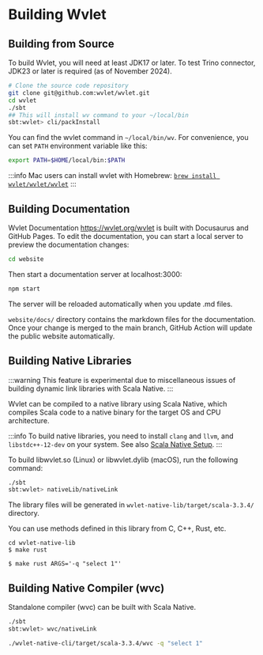 # Building Wvlet


## Building from Source 

To build Wvlet, you will need at least JDK17 or later. To test Trino connector, JDK23 or later is required (as of November 2024).  

```bash
# Clone the source code repository
git clone git@github.com:wvlet/wvlet.git
cd wvlet
./sbt
## This will install wv command to your ~/local/bin
sbt:wvlet> cli/packInstall
```

You can find the wvlet command in `~/local/bin/wv`. For convenience, you can set `PATH` environment variable like this:
```bash title='~/.bashenv'
export PATH=$HOME/local/bin:$PATH
```

:::info
Mac users can install wvlet with Homebrew: [`brew install wvlet/wvlet/wvlet`](../usage/install.md)
:::


## Building Documentation 

Wvlet Documentation https://wvlet.org/wvlet is built with Docusaurus and GitHub Pages. To edit the documentation, you can start a local server to preview the documentation changes: 

```bash
cd website
```

Then start a documentation server at localhost:3000:
```bash
npm start
```

The server will be reloaded automatically when you update .md files.


`website/docs/` directory contains the markdown files for the documentation. Once your change is merged to the main branch, GitHub Action will update the public website automatically.


## Building Native Libraries

:::warning
This feature is experimental due to miscellaneous issues of building dynamic link libraries with Scala Native. 
:::

Wvlet can be compiled to a native library using Scala Native, which compiles Scala code to a native binary for the target OS and CPU architecture.

:::info
To build native libraries, you need to install `clang` and `llvm`, and `libstdc++-12-dev` on your system. See also [Scala Native Setup](https://scala-native.org/en/latest/user/setup.html). 
:::

To build libwvlet.so (Linux) or libwvlet.dylib (macOS), run the following command:

```bash
./sbt
sbt:wvlet> nativeLib/nativeLink 
```

The library files will be generated in `wvlet-native-lib/target/scala-3.3.4/` directory.

You can use methods defined in this library from C, C++, Rust, etc. 

```
cd wvlet-native-lib
$ make rust

$ make rust ARGS='-q "select 1"'
```

## Building Native Compiler (wvc)

Standalone compiler (wvc) can be built with Scala Native.


```bash
./sbt
sbt:wvlet> wvc/nativeLink
```

```bash
./wvlet-native-cli/target/scala-3.3.4/wvc -q "select 1"
```
